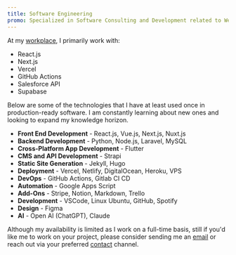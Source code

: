 ```yaml
---
title: Software Engineering
promo: Specialized in Software Consulting and Development related to Web apps, Mobile apps, and DevOps Automation.
---
```


At my [workplace](https://cloudanswers.com), I primarily work with:

- React.js
- Next.js
- Vercel
- GitHub Actions
- Salesforce API
- Supabase

Below are some of the technologies that I have at least used once in production-ready software. I am constantly learning about new ones and looking to expand my knowledge horizon.

- **Front End Development** - React.js, Vue.js, Next.js, Nuxt.js
- **Backend Development** - Python, Node.js, Laravel, MySQL
- **Cross-Platform App Development** - Flutter
- **CMS and API Development** - Strapi
- **Static Site Generation** - Jekyll, Hugo
- **Deployment** - Vercel, Netlify, DigitalOcean, Heroku, VPS
- **DevOps** - GitHub Actions, Gitlab CI CD
- **Automation** - Google Apps Script
- **Add-Ons** - Stripe, Notion, Markdown, Trello
- **Development** - VSCode, Linux Ubuntu, GitHub, Spotify
- **Design** - Figma
- **AI** - Open AI (ChatGPT), Claude

Although my availability is limited as I work on a full-time basis, still if you'd like me to work on your project, please consider sending me an [email](mailto:ravgeetdhillon@gmail.com) or reach out via your preferred [contact](/contact) channel.
